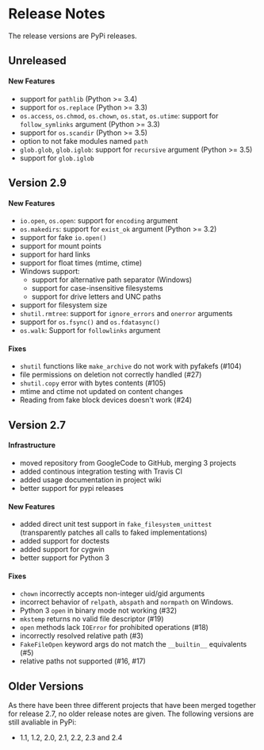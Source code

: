 # Release Notes 
The release versions are PyPi releases.

## Unreleased

#### New Features
 * support for `pathlib` (Python >= 3.4)
 * support for `os.replace` (Python >= 3.3)
 * `os.access`, `os.chmod`, `os.chown`, `os.stat`, `os.utime`:
   support for `follow_symlinks` argument (Python >= 3.3)
 * support for `os.scandir` (Python >= 3.5)
 * option to not fake modules named `path`
 * `glob.glob`, `glob.iglob`: support for `recursive` argument (Python >= 3.5)
 * support for `glob.iglob`

## Version 2.9

#### New Features
 * `io.open`, `os.open`: support for `encoding` argument
 * `os.makedirs`: support for `exist_ok` argument (Python >= 3.2)
 * support for fake `io.open()`
 * support for mount points
 * support for hard links
 * support for float times (mtime, ctime)
 * Windows support:
     * support for alternative path separator (Windows)
     * support for case-insensitive filesystems
     * support for drive letters and UNC paths
 * support for filesystem size
 * `shutil.rmtree`: support for `ignore_errors` and `onerror` arguments
 * support for `os.fsync()` and `os.fdatasync()`
 * `os.walk`: Support for `followlinks` argument
 
#### Fixes
 * `shutil` functions like `make_archive` do not work with pyfakefs (#104)
 * file permissions on deletion not correctly handled (#27)
 * `shutil.copy` error with bytes contents (#105)
 * mtime and ctime not updated on content changes
 * Reading from fake block devices doesn't work (#24)

## Version 2.7

#### Infrastructure
 * moved repository from GoogleCode to GitHub, merging 3 projects
 * added continous integration testing with Travis CI
 * added usage documentation in project wiki
 * better support for pypi releases
 
#### New Features
 * added direct unit test support in `fake_filesystem_unittest` 
   (transparently patches all calls to faked implementations)
 * added support for doctests
 * added support for cygwin
 * better support for Python 3

#### Fixes
 * `chown` incorrectly accepts non-integer uid/gid arguments
 * incorrect behavior of `relpath`, `abspath` and `normpath` on Windows.
 * Python 3 `open` in binary mode not working (#32)
 * `mkstemp` returns no valid file descriptor (#19)
 * `open` methods lack `IOError` for prohibited operations (#18)
 * incorrectly resolved relative path (#3)
 * `FakeFileOpen` keyword args do not match the `__builtin__` equivalents (#5)
 * relative paths not supported (#16, #17)

## Older Versions
As there have been three different projects that have been merged together 
for release 2.7, no older release notes are given.
The following versions are still avaliable in PyPi:
 * 1.1, 1.2, 2.0, 2.1, 2.2, 2.3 and 2.4
